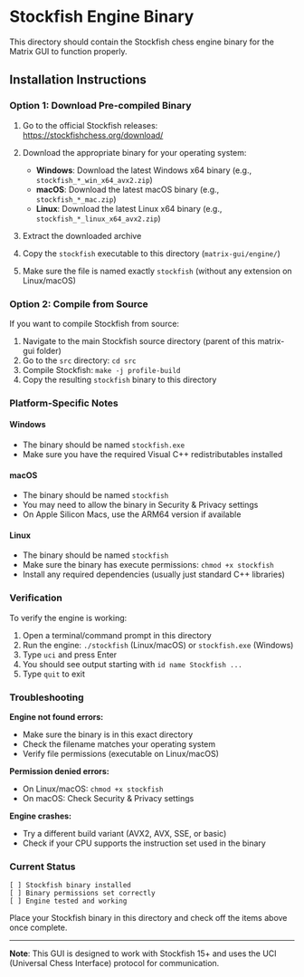 # Stockfish Engine Binary

This directory should contain the Stockfish chess engine binary for the Matrix GUI to function properly.

## Installation Instructions

### Option 1: Download Pre-compiled Binary

1. Go to the official Stockfish releases: https://stockfishchess.org/download/
2. Download the appropriate binary for your operating system:
   - **Windows**: Download the latest Windows x64 binary (e.g., `stockfish_*_win_x64_avx2.zip`)
   - **macOS**: Download the latest macOS binary (e.g., `stockfish_*_mac.zip`)
   - **Linux**: Download the latest Linux x64 binary (e.g., `stockfish_*_linux_x64_avx2.zip`)

3. Extract the downloaded archive
4. Copy the `stockfish` executable to this directory (`matrix-gui/engine/`)
5. Make sure the file is named exactly `stockfish` (without any extension on Linux/macOS)

### Option 2: Compile from Source

If you want to compile Stockfish from source:

1. Navigate to the main Stockfish source directory (parent of this matrix-gui folder)
2. Go to the `src` directory: `cd src`
3. Compile Stockfish: `make -j profile-build`
4. Copy the resulting `stockfish` binary to this directory

### Platform-Specific Notes

#### Windows
- The binary should be named `stockfish.exe`
- Make sure you have the required Visual C++ redistributables installed

#### macOS
- The binary should be named `stockfish`
- You may need to allow the binary in Security & Privacy settings
- On Apple Silicon Macs, use the ARM64 version if available

#### Linux
- The binary should be named `stockfish`
- Make sure the binary has execute permissions: `chmod +x stockfish`
- Install any required dependencies (usually just standard C++ libraries)

### Verification

To verify the engine is working:

1. Open a terminal/command prompt in this directory
2. Run the engine: `./stockfish` (Linux/macOS) or `stockfish.exe` (Windows)
3. Type `uci` and press Enter
4. You should see output starting with `id name Stockfish ...`
5. Type `quit` to exit

### Troubleshooting

**Engine not found errors:**
- Make sure the binary is in this exact directory
- Check the filename matches your operating system
- Verify file permissions (executable on Linux/macOS)

**Permission denied errors:**
- On Linux/macOS: `chmod +x stockfish`
- On macOS: Check Security & Privacy settings

**Engine crashes:**
- Try a different build variant (AVX2, AVX, SSE, or basic)
- Check if your CPU supports the instruction set used in the binary

### Current Status

```
[ ] Stockfish binary installed
[ ] Binary permissions set correctly
[ ] Engine tested and working
```

Place your Stockfish binary in this directory and check off the items above once complete.

---

**Note**: This GUI is designed to work with Stockfish 15+ and uses the UCI (Universal Chess Interface) protocol for communication.
